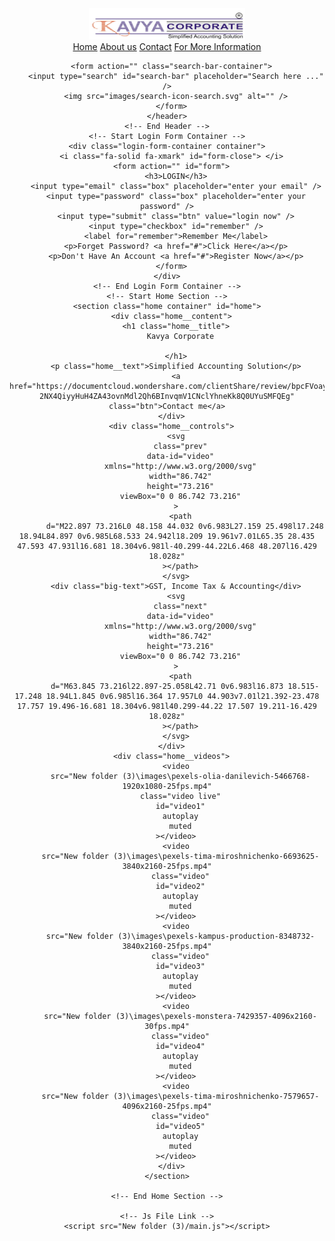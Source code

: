 <!DOCTYPE html>
<html lang="en">
  <head>
    <meta charset="UTF-8" />
    <meta http-equiv="X-UA-Compatible" content="IE=edge" />
    <meta name="viewport" content="width=device-width, initial-scale=1.0" />
    <title>Kavya Corporate</title>
    <!-- Css File Link -->
    <link rel="stylesheet" href="New folder (3)/style.css" />
    <!-- Font Awesome Link -->
    <link
      rel="stylesheet"
      href="https://cdnjs.cloudflare.com/ajax/libs/font-awesome/6.2.0/css/all.min.css"
      integrity="sha512-xh6O/CkQoPOWDdYTDqeRdPCVd1SpvCA9XXcUnZS2FmJNp1coAFzvtCN9BmamE+4aHK8yyUHUSCcJHgXloTyT2A=="
      crossorigin="anonymous"
      referrerpolicy="no-referrer"/>
  </head>
  <body>
    <!-- Start Header -->
    <header>
      <div id="menu-bar" class="fa-solid fa-bars"></div>
      <a href="https://www.google.com/maps/place/Kavya+Corporate/@21.2286407,72.8976496,15z/data=!4m6!3m5!1s0x3be04f6015cd43a9:0x8e4a3824004212dc!8m2!3d21.2286407!4d72.8976496!16s%2Fg%2F11gffhtnrn" class="header__logo">
        <img src="New folder (3)\images\logo.png" width="250" height="50" alt=""/>
      </a>
      <nav class="navbar">
        <div class="navbar__links">
          <a href="#">Home</a>
          <a href="New folder (3)\About Us.html">About us</a>
          <a href="https://documentcloud.wondershare.com/clientShare/review/bpcFVoayn8Msp0rtjRcN4WokAUXRE-2NX4QiyyHuH4ZA43ovnMdl2Qh6BInvqmV1CNclYhneKk8Q0UYuSMFQEg">Contact</a>
          <a href="https://documentcloud.wondershare.com/clientShare/review/bpcFVoayn8Msp0rtjRcN4bptw_kOGuIIXBcI0nJqNZsX4Ok14K89PRSwYLvsHu2A7_yXFN01NbTfwVNejfiwug">For More Information</a>
        </div>
      </nav>
      
      <form action="" class="search-bar-container">
        <input type="search" id="search-bar" placeholder="Search here ..." />
        <img src="images/search-icon-search.svg" alt="" />
      </form>
    </header>
    <!-- End Header -->
    <!-- Start Login Form Container -->
    <div class="login-form-container container">
      <i class="fa-solid fa-xmark" id="form-close"> </i>
      <form action="" id="form">
        <h3>LOGIN</h3>
        <input type="email" class="box" placeholder="enter your email" />
        <input type="password" class="box" placeholder="enter your password" />
        <input type="submit" class="btn" value="login now" />
        <input type="checkbox" id="remember" />
        <label for="remember">Remember Me</label>
        <p>Forget Password? <a href="#">Click Here</a></p>
        <p>Don't Have An Account <a href="#">Register Now</a></p>
      </form>
    </div>
    <!-- End Login Form Container -->
    <!-- Start Home Section -->
    <section class="home container" id="home">
      <div class="home__content">
        <h1 class="home__title">
          Kavya Corporate

        </h1>
        <p class="home__text">Simplified Accounting Solution</p>
        <a href="https://documentcloud.wondershare.com/clientShare/review/bpcFVoayn8Msp0rtjRcN4WokAUXRE-2NX4QiyyHuH4ZA43ovnMdl2Qh6BInvqmV1CNclYhneKk8Q0UYuSMFQEg" class="btn">Contact me</a>
      </div>
      <div class="home__controls">
        <svg
          class="prev"
          data-id="video"
          xmlns="http://www.w3.org/2000/svg"
          width="86.742"
          height="73.216"
          viewBox="0 0 86.742 73.216"
        >
          <path
            d="M22.897 73.216L0 48.158 44.032 0v6.983L27.159 25.498l17.248 18.94L84.897 0v6.985L68.533 24.942l18.209 19.961v7.01L65.35 28.435 47.593 47.931l16.681 18.304v6.981l-40.299-44.22L6.468 48.207l16.429 18.028z"
          ></path>
        </svg>
        <div class="big-text">GST, Income Tax & Accounting</div>
        <svg
          class="next"
          data-id="video"
          xmlns="http://www.w3.org/2000/svg"
          width="86.742"
          height="73.216"
          viewBox="0 0 86.742 73.216"
        >
          <path
            d="M63.845 73.216l22.897-25.058L42.71 0v6.983l16.873 18.515-17.248 18.94L1.845 0v6.985l16.364 17.957L0 44.903v7.01l21.392-23.478 17.757 19.496-16.681 18.304v6.981l40.299-44.22 17.507 19.211-16.429 18.028z"
          ></path>
        </svg>
      </div>
      <div class="home__videos">
        <video
          src="New folder (3)\images\pexels-olia-danilevich-5466768-1920x1080-25fps.mp4"
          class="video live"
          id="video1"
          autoplay
          muted
        ></video>
        <video
          src="New folder (3)\images\pexels-tima-miroshnichenko-6693625-3840x2160-25fps.mp4"
          class="video"
          id="video2"
          autoplay
          muted
        ></video>
        <video
          src="New folder (3)\images\pexels-kampus-production-8348732-3840x2160-25fps.mp4"
          class="video"
          id="video3"
          autoplay
          muted
        ></video>
        <video
          src="New folder (3)\images\pexels-monstera-7429357-4096x2160-30fps.mp4"
          class="video"
          id="video4"
          autoplay
          muted
        ></video>
        <video
          src="New folder (3)\images\pexels-tima-miroshnichenko-7579657-4096x2160-25fps.mp4"
          class="video"
          id="video5"
          autoplay
          muted
        ></video>
      </div>
    </section>

    <!-- End Home Section -->

    <!-- Js File Link -->
    <script src="New folder (3)/main.js"></script>
  </body>
</html>
<!-- <svg
xmlns="http://www.w3.org/2000/svg"
width="86.742"
height="73.216"
viewBox="0 0 86.742 73.216"
>
<path
  d="M22.897 73.216L0 48.158 44.032 0v6.983L27.159 25.498l17.248 18.94L84.897 0v6.985L68.533 24.942l18.209 19.961v7.01L65.35 28.435 47.593 47.931l16.681 18.304v6.981l-40.299-44.22L6.468 48.207l16.429 18.028z"
></path>
</svg>
<svg
xmlns="http://www.w3.org/2000/svg"
width="86.742"
height="73.216"
viewBox="0 0 86.742 73.216"
>
<path
  d="M63.845 73.216l22.897-25.058L42.71 0v6.983l16.873 18.515-17.248 18.94L1.845 0v6.985l16.364 17.957L0 44.903v7.01l21.392-23.478 17.757 19.496-16.681 18.304v6.981l40.299-44.22 17.507 19.211-16.429 18.028z"
></path>
</svg> -->
